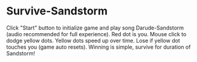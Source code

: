 # Survive-Sandstorm

Click "Start" button to initialize game and play song Darude-Sandstorm (audio recommended for full experience). Red dot is you. Mouse click to dodge yellow dots. Yellow dots speed up over time. Lose if yellow dot touches you (game auto resets). Winning is simple, survive for duration of Sandstorm!